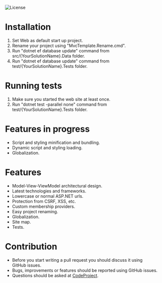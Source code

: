 ![License](https://img.shields.io/badge/license-MIT-green.svg?style=plastic)

# Installation
1. Set Web as default start up project.
2. Rename your project using "MvcTemplate.Rename.cmd".
2. Run "dotnet ef database update" command from src/{YourSolutionName}.Data folder.
3. Run "dotnet ef database update" command from test/{YourSolutionName}.Tests folder.

# Running tests
1. Make sure you started the web site at least once.
2. Run "dotnet test -parallel none" command from test/{YourSolutionName}.Tests folder.

# Features in progress
- Script and styling minification and bundling.
- Dynamic script and styling loading.
- Globalization.

# Features
- Model-View-ViewModel architectural design.
- Latest technologies and frameworks.
- Lowercase or normal ASP.NET urls.
- Protection from CSRF, XSS, etc.
- Custom membership providers.
- Easy project renaming.
- Globalization.
- Site map.
- Tests.

# Contribution
- Before you start writing a pull request you should discuss it using GitHub issues.
- Bugs, improvements or features should be reported using GitHub issues.
- Questions should be asked at [CodeProject](http://www.codeproject.com/Articles/820836/ASP-NET-MVC-Template-introduction).
